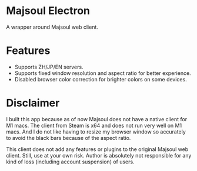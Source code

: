 # Majsoul Electron

A wrapper around Majsoul web client.

# Features

- Supports ZH/JP/EN servers.
- Supports fixed window resolution and aspect ratio for better experience.
- Disabled browser color correction for brighter colors on some devices.

# Disclaimer

I built this app because as of now Majsoul does not have a native client for M1 macs. The client from Steam is x64 and does not run very well on M1 macs. And I do not like having to resize my browser window so accurately to avoid the black bars because of the aspect ratio.

This client does not add any features or plugins to the original Majsoul web client. Still, use at your own risk. Author is absolutely not responsible for any kind of loss (including account suspension) of users.